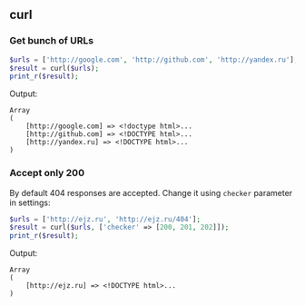 ## curl

### Get bunch of URLs

```php
$urls = ['http://google.com', 'http://github.com', 'http://yandex.ru'];
$result = curl($urls);
print_r($result);
```

Output:

```
Array
(
    [http://google.com] => <!doctype html>...
    [http://github.com] => <!DOCTYPE html>...
    [http://yandex.ru] => <!DOCTYPE html>...
)
```

### Accept only 200

By default 404 responses are accepted. Change it using `checker` parameter in settings:

```php
$urls = ['http://ejz.ru', 'http://ejz.ru/404'];
$result = curl($urls, ['checker' => [200, 201, 202]]);
print_r($result);
```

Output:

```
Array
(
    [http://ejz.ru] => <!DOCTYPE html>...
)
```
